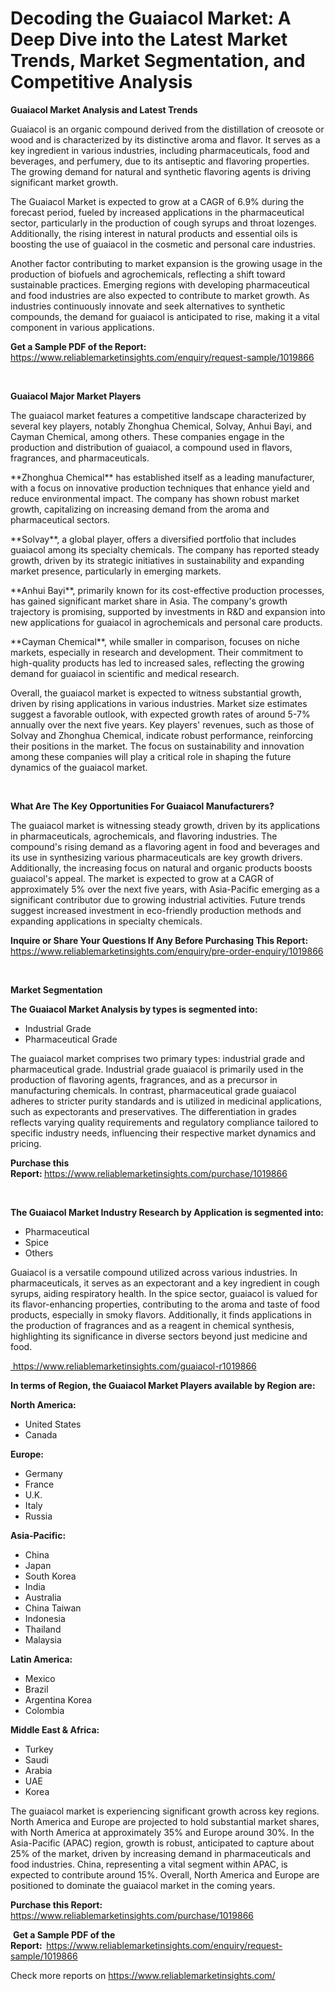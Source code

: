 <p><h1>Decoding the Guaiacol Market: A Deep Dive into the Latest Market Trends, Market Segmentation, and Competitive Analysis</h1></p><p><strong>Guaiacol Market Analysis and Latest Trends</strong></p>
<p><p>Guaiacol is an organic compound derived from the distillation of creosote or wood and is characterized by its distinctive aroma and flavor. It serves as a key ingredient in various industries, including pharmaceuticals, food and beverages, and perfumery, due to its antiseptic and flavoring properties. The growing demand for natural and synthetic flavoring agents is driving significant market growth. </p><p>The Guaiacol Market is expected to grow at a CAGR of 6.9% during the forecast period, fueled by increased applications in the pharmaceutical sector, particularly in the production of cough syrups and throat lozenges. Additionally, the rising interest in natural products and essential oils is boosting the use of guaiacol in the cosmetic and personal care industries. </p><p>Another factor contributing to market expansion is the growing usage in the production of biofuels and agrochemicals, reflecting a shift toward sustainable practices. Emerging regions with developing pharmaceutical and food industries are also expected to contribute to market growth. As industries continuously innovate and seek alternatives to synthetic compounds, the demand for guaiacol is anticipated to rise, making it a vital component in various applications.</p></p>
<p><strong>Get a Sample PDF of the Report:&nbsp;</strong> <a href="https://www.reliablemarketinsights.com/enquiry/request-sample/1019866?utm_campaign=2667&utm_medium=2&utm_source=Github&utm_content=ia&utm_term=08032025&utm_id=guaiacol">https://www.reliablemarketinsights.com/enquiry/request-sample/1019866</a></p>
<p>&nbsp;</p>
<p><strong>Guaiacol Major Market Players</strong></p>
<p><p>The guaiacol market features a competitive landscape characterized by several key players, notably Zhonghua Chemical, Solvay, Anhui Bayi, and Cayman Chemical, among others. These companies engage in the production and distribution of guaiacol, a compound used in flavors, fragrances, and pharmaceuticals.</p><p>**Zhonghua Chemical** has established itself as a leading manufacturer, with a focus on innovative production techniques that enhance yield and reduce environmental impact. The company has shown robust market growth, capitalizing on increasing demand from the aroma and pharmaceutical sectors.</p><p>**Solvay**, a global player, offers a diversified portfolio that includes guaiacol among its specialty chemicals. The company has reported steady growth, driven by its strategic initiatives in sustainability and expanding market presence, particularly in emerging markets.</p><p>**Anhui Bayi**, primarily known for its cost-effective production processes, has gained significant market share in Asia. The company's growth trajectory is promising, supported by investments in R&D and expansion into new applications for guaiacol in agrochemicals and personal care products.</p><p>**Cayman Chemical**, while smaller in comparison, focuses on niche markets, especially in research and development. Their commitment to high-quality products has led to increased sales, reflecting the growing demand for guaiacol in scientific and medical research.</p><p>Overall, the guaiacol market is expected to witness substantial growth, driven by rising applications in various industries. Market size estimates suggest a favorable outlook, with expected growth rates of around 5-7% annually over the next five years. Key players' revenues, such as those of Solvay and Zhonghua Chemical, indicate robust performance, reinforcing their positions in the market. The focus on sustainability and innovation among these companies will play a critical role in shaping the future dynamics of the guaiacol market.</p></p>
<p>&nbsp;</p>
<p><strong>What Are The Key Opportunities For Guaiacol Manufacturers?</strong></p>
<p><p>The guaiacol market is witnessing steady growth, driven by its applications in pharmaceuticals, agrochemicals, and flavoring industries. The compound's rising demand as a flavoring agent in food and beverages and its use in synthesizing various pharmaceuticals are key growth drivers. Additionally, the increasing focus on natural and organic products boosts guaiacol's appeal. The market is expected to grow at a CAGR of approximately 5% over the next five years, with Asia-Pacific emerging as a significant contributor due to growing industrial activities. Future trends suggest increased investment in eco-friendly production methods and expanding applications in specialty chemicals.</p></p>
<p><strong>Inquire or Share Your Questions If Any Before Purchasing This Report:</strong> <a href="https://www.reliablemarketinsights.com/enquiry/pre-order-enquiry/1019866?utm_campaign=2667&utm_medium=2&utm_source=Github&utm_content=ia&utm_term=08032025&utm_id=guaiacol">https://www.reliablemarketinsights.com/enquiry/pre-order-enquiry/1019866</a></p>
<p>&nbsp;</p>
<p><strong>Market Segmentation</strong></p>
<p><strong>The Guaiacol Market Analysis by types is segmented into:</strong></p>
<p><ul><li>Industrial Grade</li><li>Pharmaceutical Grade</li></ul></p>
<p><p>The guaiacol market comprises two primary types: industrial grade and pharmaceutical grade. Industrial grade guaiacol is primarily used in the production of flavoring agents, fragrances, and as a precursor in manufacturing chemicals. In contrast, pharmaceutical grade guaiacol adheres to stricter purity standards and is utilized in medicinal applications, such as expectorants and preservatives. The differentiation in grades reflects varying quality requirements and regulatory compliance tailored to specific industry needs, influencing their respective market dynamics and pricing.</p></p>
<p><strong>Purchase this Report:&nbsp;</strong><a href="https://www.reliablemarketinsights.com/purchase/1019866?utm_campaign=2667&utm_medium=2&utm_source=Github&utm_content=ia&utm_term=08032025&utm_id=guaiacol">https://www.reliablemarketinsights.com/purchase/1019866</a></p>
<p>&nbsp;</p>
<p><strong>The Guaiacol Market Industry Research by Application is segmented into:</strong></p>
<p><ul><li>Pharmaceutical</li><li>Spice</li><li>Others</li></ul></p>
<p><p>Guaiacol is a versatile compound utilized across various industries. In pharmaceuticals, it serves as an expectorant and a key ingredient in cough syrups, aiding respiratory health. In the spice sector, guaiacol is valued for its flavor-enhancing properties, contributing to the aroma and taste of food products, especially in smoky flavors. Additionally, it finds applications in the production of fragrances and as a reagent in chemical synthesis, highlighting its significance in diverse sectors beyond just medicine and food.</p></p>
<p><a href="https://www.reliablemarketinsights.com/guaiacol-r1019866?utm_campaign=2667&utm_medium=2&utm_source=Github&utm_content=ia&utm_term=08032025&utm_id=guaiacol">&nbsp;https://www.reliablemarketinsights.com/guaiacol-r1019866</a></p>
<p><strong>In terms of Region, the Guaiacol Market Players available by Region are:</strong></p>
<p>
    <p> <strong> North America: </strong>
        <ul>
            <li>United States</li>
            <li>Canada</li>
        </ul>
        </p> 
    <p> <strong> Europe: </strong>
        <ul>
            <li>Germany</li>
            <li>France</li>
            <li>U.K.</li>
            <li>Italy</li>
            <li>Russia</li>
        </ul>
        </p> 
    <p> <strong> Asia-Pacific: </strong>
        <ul>
            <li>China</li>
            <li>Japan</li>
            <li>South Korea</li>
            <li>India</li>
            <li>Australia</li>
            <li>China Taiwan</li>
            <li>Indonesia</li>
            <li>Thailand</li>
            <li>Malaysia</li>
        </ul>
        </p> 
    <p> <strong> Latin America: </strong>
        <ul>
            <li>Mexico</li>
            <li>Brazil</li>
            <li>Argentina Korea</li>
            <li>Colombia</li>
        </ul>
        </p> 
    <p> <strong> Middle East & Africa: </strong>
        <ul>
            <li>Turkey</li>
            <li>Saudi</li>
            <li>Arabia</li>
            <li>UAE</li>
            <li>Korea</li>
        </ul>
    </p>
    </p>
<p><p>The guaiacol market is experiencing significant growth across key regions. North America and Europe are projected to hold substantial market shares, with North America at approximately 35% and Europe around 30%. In the Asia-Pacific (APAC) region, growth is robust, anticipated to capture about 25% of the market, driven by increasing demand in pharmaceuticals and food industries. China, representing a vital segment within APAC, is expected to contribute around 15%. Overall, North America and Europe are positioned to dominate the guaiacol market in the coming years.</p></p>
<p><strong>Purchase this Report: </strong><a href="https://www.reliablemarketinsights.com/purchase/1019866?utm_campaign=2667&utm_medium=2&utm_source=Github&utm_content=ia&utm_term=08032025&utm_id=guaiacol">https://www.reliablemarketinsights.com/purchase/1019866</a></p>
<p>&nbsp;<strong>Get a Sample PDF of the Report:&nbsp;&nbsp;</strong><a href="https://www.reliablemarketinsights.com/enquiry/request-sample/1019866?utm_campaign=2667&utm_medium=2&utm_source=Github&utm_content=ia&utm_term=08032025&utm_id=guaiacol">https://www.reliablemarketinsights.com/enquiry/request-sample/1019866</a></p>
<p><strong></strong></p>
<p>Check more reports on <a href="https://www.reliablemarketinsights.com/?utm_campaign=2667&utm_medium=2&utm_source=Github&utm_content=ia&utm_term=08032025&utm_id=guaiacol">https://www.reliablemarketinsights.com/</a></p>
